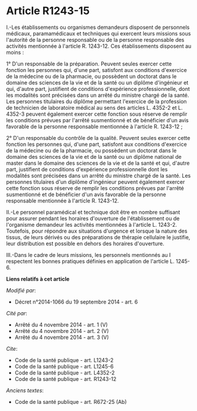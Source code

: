 # Article R1243-15

I.-Les établissements ou organismes demandeurs disposent de personnels médicaux, paramamédicaux et techniques qui exercent
leurs missions sous l'autorité de la personne responsable ou de la personne responsable des activités mentionnée à l'article
R. 1243-12. Ces établissements disposent au moins : 

1° D'un responsable de la préparation. Peuvent seules exercer cette fonction les personnes qui, d'une part, satisfont aux
conditions d'exercice de la médecine ou de la pharmacie, ou possèdent un doctorat dans le domaine des sciences de la vie et
de la santé ou un diplôme d'ingénieur et qui, d'autre part, justifient de conditions d'expérience professionnelle, dont les
modalités sont précisées dans un arrêté du ministre chargé de la santé. Les personnes titulaires du diplôme permettant
l'exercice de la profession de technicien de laboratoire médical au sens des articles L. 4352-2 et L. 4352-3 peuvent
également exercer cette fonction sous réserve de remplir les conditions prévues par l'arrêté susmentionné et de bénéficier
d'un avis favorable de la personne responsable mentionnée à l'article R. 1243-12 ; 

2° D'un responsable du contrôle de la qualité. Peuvent seules exercer cette fonction les personnes qui, d'une part, satisfont
aux conditions d'exercice de la médecine ou de la pharmacie, ou possèdent un doctorat dans le domaine des sciences de la vie
et de la santé ou un diplôme national de master dans le domaine des sciences de la vie et de la santé et qui, d'autre part,
justifient de conditions d'expérience professionnelle dont les modalités sont précisées dans un arrêté du ministre chargé de
la santé. Les personnes titulaires d'un diplôme d'ingénieur peuvent également exercer cette fonction sous réserve de remplir
les conditions prévues par l'arrêté susmentionné et de bénéficier d'un avis favorable de la personne responsable mentionnée à
l'article R. 1243-12. 

II.-Le personnel paramédical et technique doit être en nombre suffisant pour assurer pendant les horaires d'ouverture de
l'établissement ou de l'organisme demandeur les activités mentionnées à l'article L. 1243-2. Toutefois, pour répondre aux
situations d'urgence et lorsque la nature des tissus, de leurs dérivés ou des préparations de thérapie cellulaire le
justifie, leur distribution est possible en dehors des horaires d'ouverture. 

III.-Dans le cadre de leurs missions, les personnels mentionnés au I respectent les bonnes pratiques définies en application
de l'article L. 1245-6.

**Liens relatifs à cet article**

_Modifié par_:

  - Décret n°2014-1066 du 19 septembre 2014 - art. 6

_Cité par_:

  - Arrêté du 4 novembre 2014 - art. 1 (V)
  - Arrêté du 4 novembre 2014 - art. 2 (V)
  - Arrêté du 4 novembre 2014 - art. 3 (V)

_Cite_:

  - Code de la santé publique - art. L1243-2
  - Code de la santé publique - art. L1245-6
  - Code de la santé publique - art. L4352-2
  - Code de la santé publique - art. R1243-12

_Anciens textes_:

  - Code de la santé publique - art. R672-25 (Ab)
